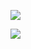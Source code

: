 ![](https://github.com/apachecn/awesome-leetcode/blob/master/src/WechatIMG438.jpeg)

![](https://github.com/apachecn/awesome-leetcode/blob/master/src/WechatIMG437.jpeg)
